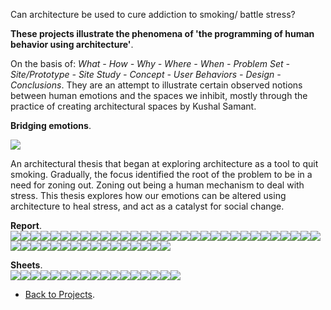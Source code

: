 Can architecture be used to cure addiction to smoking/ battle stress?

**These projects illustrate the phenomena of 'the programming of human behavior using architecture'**.

On the basis of: _What - How - Why - Where - When - Problem Set - Site/Prototype - Site Study - Concept - User Behaviors - Design - Conclusions_. They are an attempt to illustrate certain observed notions between human emotions and the spaces we inhibit, mostly through the practice of creating architectural spaces by Kushal Samant.

**Bridging emotions**.

![](https://66.media.tumblr.com/198a727dd7c52466261e375e8593815a/6f26d79d28d38089-d8/s540x810/66b875a8c32dfbcc4e783e0ebf141b9c4a409d1b.gif)

An architectural thesis that began at exploring architecture as a tool to quit smoking. Gradually, the focus identified the root of the problem to be in a need for zoning out. Zoning out being a human mechanism to deal with stress. This thesis explores how our emotions can be altered using architecture to heal stress, and act as a catalyst for social change.

**Report**.  
![](https://66.media.tumblr.com/8fff2dd7387ca8125431164ab2e6a390/6f26d79d28d38089-e8/s540x810/957eb80391a54203de468272153037453f45a3cb.jpg)![](https://66.media.tumblr.com/59dd6f49dcb8e8548cd2563cab3a518c/6f26d79d28d38089-35/s540x810/52f5feb57d6c4f79a1efcb85bd1ad029472669d4.jpg)![](https://66.media.tumblr.com/7a7f061d8bfd00f9715ea446e8592353/6f26d79d28d38089-af/s540x810/d135260b2069cee663aee956bd09ea88f77d4292.jpg)![](https://66.media.tumblr.com/4981878def9fd178025544d322939eec/6f26d79d28d38089-78/s540x810/da16d8121542f074d977e29ab2c09355cfc27886.jpg)![](https://66.media.tumblr.com/06b9a1b74c40ff630e97efdab446b3a3/6f26d79d28d38089-ef/s540x810/1cd5e9663560ca8fd087f3a6730784e252023e37.jpg)![](https://66.media.tumblr.com/83dae60af06c947087af82d04753c600/6f26d79d28d38089-42/s540x810/87b0cbbe553d127f82274774b830de2506a2987e.jpg)![](https://66.media.tumblr.com/5d2c0549065b8cefc767316018b6c3eb/6f26d79d28d38089-f4/s540x810/ba4953d5c4c5c3cdd36b7688dad44f85675c0008.jpg)![](https://66.media.tumblr.com/75a9f90dd4c66b1ed67afbf3513c679f/6f26d79d28d38089-06/s540x810/ed8d4aeb57b508a151f32d592a2559cfaec4a641.jpg)![](https://66.media.tumblr.com/f1b3a1f3c1d0b95d780009960ede12b8/6f26d79d28d38089-a9/s540x810/4b8372e525617e76f873776878d1f89ae6e8e279.jpg)![](https://66.media.tumblr.com/a5e7d07eba400697ad1424149ce318b6/6f26d79d28d38089-b8/s540x810/0b0b960d99849b81d5fe56e62334d2d3aa4f9ec2.jpg)![](https://66.media.tumblr.com/ac0a6bab7f9c0141174f82d2ba7f90c5/6f26d79d28d38089-66/s540x810/781389ccd15cd2fe4253d185ce380b9437a999de.jpg)![](https://66.media.tumblr.com/5936b4592863ad0c42fa2fcc40bb0e9c/6f26d79d28d38089-10/s540x810/f60639ed828769f4f5c943345215beefedeb123b.jpg)![](https://66.media.tumblr.com/600bb5586aa3783658fda3a2fc88a11d/6f26d79d28d38089-03/s540x810/d9f7a4ff99fcce5c02150dc4f6b4db72cdf91e2b.jpg)![](https://66.media.tumblr.com/dc8deb483a00bd03de0a0ffb2e7e448e/6f26d79d28d38089-14/s540x810/276e39df172e942bd2b1e4bac322b28bf02e898f.jpg)![](https://66.media.tumblr.com/a25fcf9c6c6f83d5d399449f8bff7650/6f26d79d28d38089-ae/s540x810/2b935e22b7e70750a6de0f245cf98827139ecc14.jpg)![](https://66.media.tumblr.com/92e76e4caf9c76490e24b82989352f0f/6f26d79d28d38089-a9/s540x810/4759d9e593d56590d48e643473773ba8cc91f404.jpg)![](https://66.media.tumblr.com/5a38e644900b6717d8135acf593c1d00/6f26d79d28d38089-2b/s540x810/42a40b6c53955bc747b2b485e51297a43acebbf7.jpg)![](https://66.media.tumblr.com/144e709edc0d5e4c45c17fb4c48a3f75/6f26d79d28d38089-b2/s540x810/99fc526b52654bc3202f27037b35c71751ec2aa2.jpg)![](https://66.media.tumblr.com/2666261a0a18abee22c41e2340e0c763/6f26d79d28d38089-34/s540x810/4fd08f5c07b5cc0e75e4a5d5f43371f2576a2a9b.jpg)![](https://66.media.tumblr.com/7d1ec5fdee8fa19e17bedebf885f6b48/6f26d79d28d38089-8e/s540x810/b5d95b60908728f909faa10a99166d04c4958f3d.jpg)![](https://66.media.tumblr.com/01632330fbd3802e28655f59a31206cb/6f26d79d28d38089-3a/s540x810/e52dc9bd6d91a8b1fdc92125f950cf9ef59d9cb3.jpg)![](https://66.media.tumblr.com/8daa88ea9c3b5c0040c07b3facd37ee7/6f26d79d28d38089-05/s540x810/4c0d580cf487c0bc5cd1e99475a06166ccb379f9.jpg)![](https://66.media.tumblr.com/08857be0020023c660c9292dc02c7fed/6f26d79d28d38089-9e/s540x810/a88779de84b099617bba31caa581418c73404e37.jpg)![](https://66.media.tumblr.com/a3b21ffeb883e746b817844b79f7d989/6f26d79d28d38089-2f/s540x810/db11f3297ef772b70728f4882c753568864b53a7.jpg)![](https://66.media.tumblr.com/d05e3cd26ea65ffa48a471aa7de3244e/6f26d79d28d38089-be/s540x810/a4c1f7360b294a979e6e22b6746206fa4e85e43a.jpg)![](https://66.media.tumblr.com/d98843c4963003d5e7d81391fba9bae5/6f26d79d28d38089-2d/s540x810/cb24b97f87fe652432c96580d269287c5c8f870f.jpg)![](https://66.media.tumblr.com/b0b3bb98beaa96e870c133d32e93891d/6f26d79d28d38089-c0/s540x810/f28d37f64a6360f24e83503e01322386433dd7f3.jpg)![](https://66.media.tumblr.com/a087b7efefe8f3ee249862cc09e7f2e0/6f26d79d28d38089-68/s540x810/4fbaadb90dc83cfcb390ed3741034a03ec78b853.jpg)![](https://66.media.tumblr.com/7ee0946088e8d3eeefe7961a51a02d0f/6f26d79d28d38089-c1/s540x810/2de03df93589a88d1ef0cd324360421dff5ca599.jpg)![](https://66.media.tumblr.com/e451b7fab0a288603e948c747fe8db86/6f26d79d28d38089-56/s540x810/9c0bbeab4b2b67e5436d5340ca7cce1d90d28738.jpg)![](https://66.media.tumblr.com/436c2a1057412007395014a765d7af19/6f26d79d28d38089-c0/s540x810/e52e1300ccef9155f8aac99a752ce90651984cc4.jpg)![](https://66.media.tumblr.com/b6985094f9d6c853c64aa075f71b55a0/6f26d79d28d38089-42/s540x810/f0c0d53f63c91fafacf1d9fb0178bbb5ab41fab5.jpg)![](https://66.media.tumblr.com/080986dbd3d517b87ec689d16c148fc6/6f26d79d28d38089-2e/s540x810/7cd37ed6d1ba79f072e2678696e0ae153acee8e1.jpg)![](https://66.media.tumblr.com/8151ee401eef81bd0ec07f49406d367f/6f26d79d28d38089-e7/s540x810/73abd879ae3d1d7fd91bb892cdcb4b65b5552200.jpg)![](https://66.media.tumblr.com/dfcf368c3825b5abdee92d459abd513d/6f26d79d28d38089-f6/s540x810/01f84c7eb3fbd5dd2a59e36166b612f5965d6c4c.jpg)![](https://66.media.tumblr.com/9569dc5b399f5126ca8cb27c1aa9c9d8/6f26d79d28d38089-29/s540x810/b2f21f7d3b775302d547dd8c6d5dc640a3b7f52d.jpg)![](https://66.media.tumblr.com/33ff95ff1fe5af90966dec6245fd6263/6f26d79d28d38089-ec/s540x810/92532c14f201136970ff88d177e62472f0921c78.jpg)![](https://66.media.tumblr.com/674de79c9992b49150425988fe304201/6f26d79d28d38089-5d/s540x810/bc97fabbd0ca58d9bda9157667a882115796a490.jpg)![](https://66.media.tumblr.com/32bb47de5152b891482bff7fd8839877/6f26d79d28d38089-1b/s540x810/17fc8f06cc6896cb366971a0cbf5be7cb9af2758.jpg)![](https://66.media.tumblr.com/f5ec634d012f525b4eaba77fd27b0673/6f26d79d28d38089-88/s540x810/09df8bc712920764e38622a27b575ae7fd49e297.jpg)![](https://66.media.tumblr.com/9b3e5205ffaa38cd080efca7e5897b03/6f26d79d28d38089-ad/s540x810/0713f6d4c60efbddaa0745165a85ba7a59ada972.jpg)![](https://66.media.tumblr.com/467843706d38f716d43914d09b2a4d42/6f26d79d28d38089-8e/s540x810/7c6d23b7df544bb2fa4aa04a16e473b26187962f.jpg)![](https://66.media.tumblr.com/b8dd94d98f49419f1719586acd5b2c84/6f26d79d28d38089-a1/s540x810/236161481fbe343c490e4d1cb51c953ab3022ccb.jpg)![](https://66.media.tumblr.com/b0a50ddfce2bfcd239460306b24b882d/6f26d79d28d38089-24/s540x810/37bf6a507af534f629aec8e1087ff73f503f8918.jpg)![](https://66.media.tumblr.com/c2b1b0cda5e9517868917126c01ec832/6f26d79d28d38089-e0/s540x810/a9d879f227ae8c2c912140f9c9a5beae8b103ae5.jpg)![](https://66.media.tumblr.com/17a9f7fd7906df3bb3f0d81bf6e6cbad/6f26d79d28d38089-8e/s540x810/a573c3baf6325db3f8064df2b1c6613242bf3711.jpg)![](https://66.media.tumblr.com/a3bc3fae7588e59524704599bf0e9382/6f26d79d28d38089-fc/s540x810/0d9151da438474f10064d300e48b7fe40b05042b.jpg)

**Sheets**.  
![](https://66.media.tumblr.com/3012ab0ab2e8e081a2527e278b65724d/6f26d79d28d38089-8f/s540x810/a55e0476ddd5b7287abeb519698df000d05b2f8d.jpg)![](https://66.media.tumblr.com/4b9ac840a293800918ec49af630afd53/6f26d79d28d38089-4d/s540x810/3d004fbdaa0c20cf78d28d4ab9f593acc9cff1c4.jpg)![](https://66.media.tumblr.com/f09bf971ba6ec75c72229ef7e2762413/6f26d79d28d38089-9a/s540x810/524278a5feb5095c6d0058b28120c40d17904cd1.jpg)![](https://66.media.tumblr.com/3e9c9f05fc0573b9087bc1117b3a55b0/6f26d79d28d38089-70/s540x810/b8cec5dbeccf5355c21ac86a4a0a077f35d55a33.jpg)![](https://66.media.tumblr.com/e6bee0a61a4b5e9eefe238947db65507/6f26d79d28d38089-8e/s540x810/15251294778cfaa0efc91ff344d2ca101804b8d4.jpg)![](https://66.media.tumblr.com/a555b42ac0e4089294ed3ce7312b9c84/6f26d79d28d38089-8f/s540x810/652b5e2051aac1f8b8af39875138ff580a20db12.jpg)![](https://66.media.tumblr.com/6c6fdd7a5d9da3bfcf4ceb57fa4f37c4/6f26d79d28d38089-7e/s540x810/f250f7695a51bfaad1ac1b4583c32f366674bbbe.jpg)![](https://66.media.tumblr.com/7fc37cf30ed0062300a2150ebdb2b0dd/6f26d79d28d38089-3b/s540x810/7e963885c5c29973154cbd5528d80f4a7574332e.jpg)![](https://66.media.tumblr.com/7afa5737533a0d85ae1022be3ffd0afd/6f26d79d28d38089-c4/s540x810/7fe6d1769aab501ae26e002548efd5494227f8fc.jpg)![](https://66.media.tumblr.com/d2f042ea0892e518e10327d5ab061dc5/6f26d79d28d38089-a3/s540x810/b2d7ac318fc9f1460192cba63d5fe6c6d6ba89ac.jpg)![](https://66.media.tumblr.com/fbf51afb46be27584c5437d94d0839f8/6f26d79d28d38089-01/s540x810/1310c0b6249f3f4a502456d3df0e79280bde982d.jpg)![](https://66.media.tumblr.com/a602c11494f20cf2b2405c12acebfdb5/6f26d79d28d38089-bb/s540x810/d9de852b9e7796bd263f791df0c560db53df6acf.jpg)![](https://66.media.tumblr.com/74982842e31f55f1fa37e07eac1fd6fe/6f26d79d28d38089-71/s540x810/9fa4f486033c9b886b13dc2d9c2dad04bd2ac188.jpg)![](https://66.media.tumblr.com/79069d0430e82b5269eb4cd266d0b339/6f26d79d28d38089-11/s540x810/fec06ddad004b0d07f4151509577d522321afcc6.jpg)![](https://66.media.tumblr.com/3274bc1860e9dfc98cf523c7926131ff/6f26d79d28d38089-53/s540x810/50dca3bccad132ccd2f9ac31223db2408083d424.jpg)![](https://66.media.tumblr.com/4a8ee7f44c238faf5b636001046d8119/6f26d79d28d38089-99/s540x810/2878ebd9b5c61e3413d85b3f39f318262de0c337.jpg)![](https://66.media.tumblr.com/62a932446e624403f4b354115b1e2e81/6f26d79d28d38089-4d/s540x810/0cf12c16c0ac43b8acdaa671d4fd4459840d43ce.jpg)

- <a href="https://kushalsamant.github.io/projects.html">Back to Projects</a>.